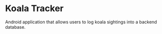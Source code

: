 # Koala Tracker

Android application that allows users to log koala sightings into a backend database.
